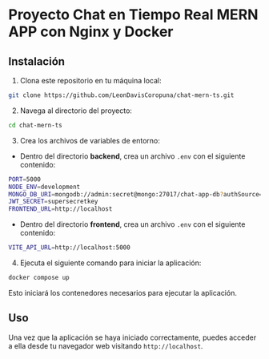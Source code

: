 # Proyecto Chat en Tiempo Real MERN APP con Nginx y Docker

## Instalación

1. Clona este repositorio en tu máquina local:

```bash
git clone https://github.com/LeonDavisCoropuna/chat-mern-ts.git
```

2. Navega al directorio del proyecto:

```bash
cd chat-mern-ts
```

3. Crea los archivos de variables de entorno:

* Dentro del directorio **backend**, crea un archivo `.env` con el siguiente contenido:

```bash
PORT=5000
NODE_ENV=development
MONGO_DB_URI=mongodb://admin:secret@mongo:27017/chat-app-db?authSource=admin
JWT_SECRET=supersecretkey
FRONTEND_URL=http://localhost
```

* Dentro del directorio **frontend**, crea un archivo `.env` con el siguiente contenido:

```bash
VITE_API_URL=http://localhost:5000
```

4. Ejecuta el siguiente comando para iniciar la aplicación:

```bash
docker compose up
```

Esto iniciará los contenedores necesarios para ejecutar la aplicación.

## Uso

Una vez que la aplicación se haya iniciado correctamente, puedes acceder a ella desde tu navegador web visitando `http://localhost`.